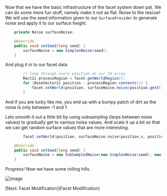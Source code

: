 Now that we have the basic infrastructure of the facet system down pat.  We can do some more fun stuff,  namely make it not as flat.  Noise to the rescue!  We will use the seed information given to our ```SurfaceProvider``` to generate noise and apply it to our surface height.

```java
    private Noise surfaceNoise;

    @Override
    public void setSeed(long seed) {
        surfaceNoise = new SimplexNoise(seed);
    }
```
And plug it in to our facet data
```java
        // loop through every position on our 2d array
        Rect2i processRegion = facet.getWorldRegion();
        for (BaseVector2i position : processRegion.contents()) {
            facet.setWorld(position, surfaceNoise.noise(position.getX(), position.getY()));
        }
```
And if you are lucky like me,  you end up with a bumpy patch of dirt as the noise is only between -1 and 1

Lets smooth it out a little bit by using subsampling (lerps between noise values) to gradually get to various noise values. And scale it up a bit so that we can get random surface values that are more interesting.
```java
        facet.setWorld(position, surfaceNoise.noise(position.x, position.y) * 20);
```
```java
    @Override
    public void setSeed(long seed) {
        surfaceNoise = new SubSampledNoise(new SimplexNoise(seed), new Vector2f(0.01f, 0.01f), 1);
    }
```
Progress!  Now we have some rolling hills.

![image](https://raw.githubusercontent.com/Terasology/TutorialWorldGeneration/master/images/Noise%20Sampling.png)

[Next: Facet Modification](Facet Modification)